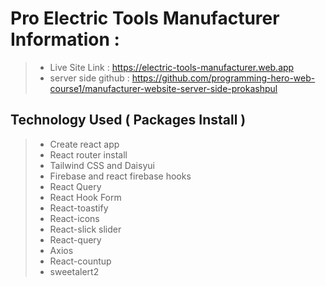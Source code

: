 # Pro Electric Tools Manufacturer Information :

> - Live Site Link : https://electric-tools-manufacturer.web.app
> - server side github : https://github.com/programming-hero-web-course1/manufacturer-website-server-side-prokashpul

## Technology Used ( Packages Install )

> - Create react app
> - React router install
> - Tailwind CSS and Daisyui
> - Firebase and react firebase hooks
> - React Query
> - React Hook Form
> - React-toastify
> - React-icons
> - React-slick slider
> - React-query
> - Axios
> - React-countup
> - sweetalert2
